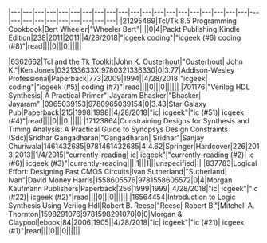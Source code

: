 |---|---|---|---|---|---|---|---|---|---|---|---|---|---|---|---|---|---|---|---|---|---|---|---|---|---|---|---|---|---|
|21295469|Tcl/Tk 8.5 Programming Cookbook|Bert Wheeler|"Wheeler Bert"||||0|4|Packt Publishing|Kindle Edition|238|2011|2011||4/28/2018|"icgeek coding"|"icgeek (#6) coding (#8)"|read||||0|||0||||||

|6362662|Tcl and the Tk Toolkit|John K. Ousterhout|"Ousterhout| John K."|Ken Jones|032133633X|9780321336330|0|3.77|Addison-Wesley Professional|Paperback|773|2009|1994||4/28/2018|"icgeek| coding"|"icgeek (#5)| coding (#7)"|read||||0|||0||||||
|701176|"Verilog HDL Synthesis| A Practical Primer"|Jayaram Bhasker|"Bhasker| Jayaram"||0965039153|9780965039154|0|3.43|Star Galaxy Pub|Paperback|215|1998|1998||4/28/2018|"ic| icgeek"|"ic (#51)| icgeek (#4)"|read||||0|||0||||||
|17123864|Constraining Designs for Synthesis and Timing Analysis: A Practical Guide to Synopsys Design Constraints (Sdc)|Sridhar Gangadharan|"Gangadharan| Sridhar"|Sanjay Churiwala|1461432685|9781461432685|4|4.62|Springer|Hardcover|226|2013|2013||1/4/2015|"currently-reading| ic| icgeek"|"currently-reading (#2)| ic (#6)| icgeek (#3)"|currently-reading||||1|||1|||unspecified|||
|837783|Logical Effort: Designing Fast CMOS Circuits|Ivan Sutherland|"Sutherland| Ivan"|David Money Harris|1558605576|9781558605572|0|4|Morgan Kaufmann Publishers|Paperback|256|1999|1999||4/28/2018|"ic| icgeek"|"ic (#22)| icgeek (#2)"|read||||0|||0||||||
|16564454|Introduction to Logic Synthesis Using Verilog Hdl|Robert B. Reese|"Reese| Robert B."|Mitchell A. Thornton|1598291076|9781598291070|0|0|Morgan & Claypool|ebook|84|2006|1905||4/28/2018|"ic| icgeek"|"ic (#21)| icgeek (#1)"|read||||0|||0||||||

